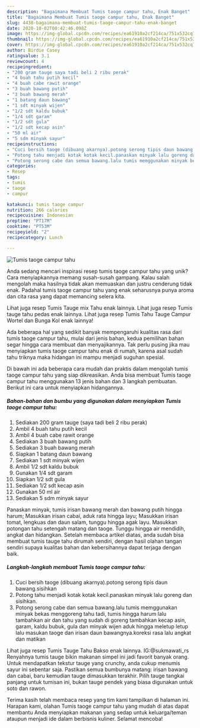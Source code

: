```yaml
---
description: "Bagaimana Membuat Tumis taoge campur tahu, Enak Banget"
title: "Bagaimana Membuat Tumis taoge campur tahu, Enak Banget"
slug: 4438-bagaimana-membuat-tumis-taoge-campur-tahu-enak-banget
date: 2020-10-02T00:42:46.098Z
image: https://img-global.cpcdn.com/recipes/ea61910a2cf214ca/751x532cq70/tumis-taoge-campur-tahu-foto-resep-utama.jpg
thumbnail: https://img-global.cpcdn.com/recipes/ea61910a2cf214ca/751x532cq70/tumis-taoge-campur-tahu-foto-resep-utama.jpg
cover: https://img-global.cpcdn.com/recipes/ea61910a2cf214ca/751x532cq70/tumis-taoge-campur-tahu-foto-resep-utama.jpg
author: Birdie Casey
ratingvalue: 3.1
reviewcount: 4
recipeingredient:
- "200 gram tauge saya tadi beli 2 ribu perak"
- "4 buah tahu putih kecil"
- "4 buah cabe rawit orange"
- "3 buah bawang putih"
- "3 buah bawang merah"
- "1 batang daun bawang"
- "1 sdt minyak wijen"
- "1/2 sdt kaldu bubuk"
- "1/4 sdt garam"
- "1/2 sdt gula"
- "1/2 sdt kecap asin"
- "50 ml air"
- "5 sdm minyak sayur"
recipeinstructions:
- "Cuci bersih taoge (dibuang akarnya).potong serong tipis daun bawang.sisihkan"
- "Potong tahu menjadi kotak kotak kecil.panaskan minyak lalu goreng dan sisihkan."
- "Potong serong cabe dan semua bawang.lalu tumis memggunakan minyak bekas menggoreng tahu tadi, tumis hingga harum lalu tambahkan air dan tahu yang sudah di goreng tambahkan kecap asin, garam, kaldu bubuk, gula dan minyak wijen aduk hingga meletup letup lalu masukan taoge dan irisan daun bawangnya.koreksi rasa lalu angkat dan matikan"
categories:
- Resep
tags:
- tumis
- taoge
- campur

katakunci: tumis taoge campur 
nutrition: 266 calories
recipecuisine: Indonesian
preptime: "PT17M"
cooktime: "PT53M"
recipeyield: "2"
recipecategory: Lunch

---
```



![Tumis taoge campur tahu](https://img-global.cpcdn.com/recipes/ea61910a2cf214ca/751x532cq70/tumis-taoge-campur-tahu-foto-resep-utama.jpg)

Anda sedang mencari inspirasi resep tumis taoge campur tahu yang unik? Cara menyiapkannya memang susah-susah gampang. Kalau salah mengolah maka hasilnya tidak akan memuaskan dan justru cenderung tidak enak. Padahal tumis taoge campur tahu yang enak seharusnya punya aroma dan cita rasa yang dapat memancing selera kita.

Lihat juga resep Tumis Tauge mix Tahu enak lainnya. Lihat juga resep Tumis tauge tahu pedas enak lainnya. Lihat juga resep Tumis Tahu Tauge Campur Wortel dan Bunga Kol enak lainnya!

Ada beberapa hal yang sedikit banyak mempengaruhi kualitas rasa dari tumis taoge campur tahu, mulai dari jenis bahan, kedua pemilihan bahan segar hingga cara membuat dan menyajikannya. Tak perlu pusing jika mau menyiapkan tumis taoge campur tahu enak di rumah, karena asal sudah tahu triknya maka hidangan ini mampu menjadi suguhan spesial.


Di bawah ini ada beberapa cara mudah dan praktis dalam mengolah tumis taoge campur tahu yang siap dikreasikan. Anda bisa membuat Tumis taoge campur tahu menggunakan 13 jenis bahan dan 3 langkah pembuatan. Berikut ini cara untuk menyiapkan hidangannya.

<!--inarticleads1-->

##### Bahan-bahan dan bumbu yang digunakan dalam menyiapkan Tumis taoge campur tahu:

1. Sediakan 200 gram tauge (saya tadi beli 2 ribu perak)
1. Ambil 4 buah tahu putih kecil
1. Ambil 4 buah cabe rawit orange
1. Sediakan 3 buah bawang putih
1. Sediakan 3 buah bawang merah
1. Siapkan 1 batang daun bawang
1. Sediakan 1 sdt minyak wijen
1. Ambil 1/2 sdt kaldu bubuk
1. Gunakan 1/4 sdt garam
1. Siapkan 1/2 sdt gula
1. Sediakan 1/2 sdt kecap asin
1. Gunakan 50 ml air
1. Sediakan 5 sdm minyak sayur


Panaskan minyak, tumis irisan bawang merah dan bawang putih hingga harum; Masukkan irisan cabai, aduk rata hingga layu; Masukkan irisan tomat, lengkuas dan daun salam, tunggu hingga agak layu. Masukkan potongan tahu setengah matang dan taoge. Tunggu hingga air mendidih, angkat dan hidangkan. Setelah membaca artikel diatas, anda sudah bisa membuat tumis tauge tahu dirumah sendiri, dengan hasil olahan tangan sendiri supaya kualitas bahan dan kebersihannya dapat terjaga dengan baik. 

<!--inarticleads2-->

##### Langkah-langkah membuat Tumis taoge campur tahu:

1. Cuci bersih taoge (dibuang akarnya).potong serong tipis daun bawang.sisihkan
1. Potong tahu menjadi kotak kotak kecil.panaskan minyak lalu goreng dan sisihkan.
1. Potong serong cabe dan semua bawang.lalu tumis memggunakan minyak bekas menggoreng tahu tadi, tumis hingga harum lalu tambahkan air dan tahu yang sudah di goreng tambahkan kecap asin, garam, kaldu bubuk, gula dan minyak wijen aduk hingga meletup letup lalu masukan taoge dan irisan daun bawangnya.koreksi rasa lalu angkat dan matikan


Lihat juga resep Tumis Tauge Tahu Bakso enak lainnya. IG:@sukmawati_rs Renyahnya tumis tauge bikin makanan simpel ini jadi favorit banyak orang. Untuk mendapatkan tekstur tauge yang crunchy, anda cukup menumis sayur ini sebentar saja. Pastikan semua bumbunya matang: irisan bawang dan cabai, baru kemudian tauge dimasukkan terakhir. Pilih tauge tangkai panjang untuk tumisan ini, bukan tauge pendek yang biasa digunakan untuk soto dan rawon. 

Terima kasih telah membaca resep yang tim kami tampilkan di halaman ini. Harapan kami, olahan Tumis taoge campur tahu yang mudah di atas dapat membantu Anda menyiapkan makanan yang sedap untuk keluarga/teman ataupun menjadi ide dalam berbisnis kuliner. Selamat mencoba!

